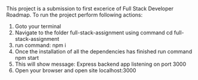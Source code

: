 This project is a submission to first excerice of Full Stack Developer Roadmap.
To run the project perform following actions:
1. Goto your terminal
2. Navigate to the folder full-stack-assignment using command cd full-stack-assignment 
3. run command: npm i
4. Once the installation of all the dependencies has finished run command npm start
5. This will show message: Express backend app listening on port 3000
6. Open your browser and open site localhost:3000